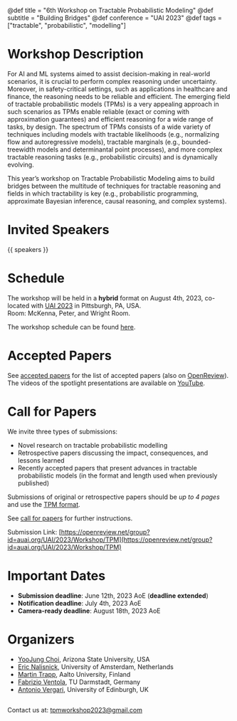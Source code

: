 @def title = "6th Workshop on Tractable Probabilistic Modeling"
@def subtitle = "Building Bridges"
@def conference = "UAI 2023"
@def tags = ["tractable", "probabilistic", "modelling"]

# Workshop Description
For AI and ML systems aimed to assist decision-making in real-world scenarios, it is crucial to perform complex reasoning under uncertainty. Moreover, in safety-critical settings, such as applications in healthcare and finance, the reasoning needs to be reliable and efficient. The emerging field of tractable probabilistic models (TPMs) is a very appealing approach in such scenarios as TPMs enable reliable (exact or coming with approximation guarantees) and efficient reasoning for a wide range of tasks, by design. The spectrum of TPMs consists of a wide variety of techniques including models with tractable likelihoods (e.g., normalizing flow and autoregressive models), tractable marginals (e.g., bounded-treewidth models and determinantal point processes), and more complex tractable reasoning tasks (e.g., probabilistic circuits) and is dynamically evolving.

This year’s workshop on Tractable Probabilistic Modeling aims to build bridges between the multitude of techniques for tractable reasoning and fields in which tractability is key (e.g., probabilistic programming, approximate Bayesian inference, causal reasoning, and complex systems).

# Invited Speakers
{{ speakers }} 

# Schedule
The workshop will be held in a **hybrid** format on August 4th, 2023, co-located with [UAI 2023](https://www.auai.org/uai2023/) in Pittsburgh, PA, USA.\
Room: McKenna, Peter, and Wright Room.

The workshop schedule can be found [here](/schedule/).

# Accepted Papers
See [accepted papers](/papers/) for the list of accepted papers (also on [OpenReview](https://openreview.net/group?id=auai.org/UAI/2023/Workshop/TPM)). The videos of the spotlight presentations are available on [YouTube](https://youtube.com/playlist?list=PLhxphuSjWkTnjT_iTlEdggV5htPp5UvKD).

# Call for Papers
We invite three types of submissions:

- Novel research on tractable probabilistic modelling
- Retrospective papers discussing the impact, consequences, and lessons learned
- Recently accepted papers that present advances in tractable probabilistic models (in the format and length used when previously published)

Submissions of original or retrospective papers should be _up to 4 pages_ and use the [TPM format](/assets/tpm2023-template.zip). 

See [call for papers](/cfp/) for further instructions.

Submission Link: [https://openreview.net/group?id=auai.org/UAI/2023/Workshop/TPM](https://openreview.net/group?id=auai.org/UAI/2023/Workshop/TPM)

# Important Dates

- **Submission deadline**: June 12th, 2023 AoE (**deadline extended**)
- **Notification deadline**: July 4th, 2023 AoE
- **Camera-ready deadline**: August 18th, 2023 AoE

# Organizers 

* [YooJung Choi](https://yoojungchoi.github.io/), Arizona State University, USA
* [Eric Nalisnick](https://enalisnick.github.io/), University of Amsterdam, Netherlands
* [Martin Trapp](https://trappmartin.github.io/), Aalto University, Finland
* [Fabrizio Ventola](https://www.aiml.informatik.tu-darmstadt.de/people/fventola/), TU Darmstadt, Germany
* [Antonio Vergari](nolovedeeplearning.com), University of Edinburgh, UK

##

Contact us at:  [tpmworkshop2023@gmail.com](mailto:tpmworkshop2023@gmail.com)
